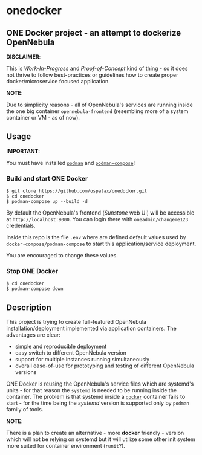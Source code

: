 # onedocker

## ONE Docker project - an attempt to dockerize OpenNebula

**DISCLAIMER**:

This is *Work-In-Progress* and *Proof-of-Concept* kind of thing - so it does not thrive to follow best-practices or guidelines how to create proper docker/microservice focused application.

**NOTE**:

Due to simplicity reasons - all of OpenNebula's services are running inside the one big container `opennebula-frontend` (resembling more of a system container or VM - as of now).

## Usage

**IMPORTANT**:

You must have installed [`podman`](https://podman.io) and [`podman-compose`](https://github.com/containers/podman-compose)!

### Build and start ONE Docker

```
$ git clone https://github.com/ospalax/onedocker.git
$ cd onedocker
$ podman-compose up --build -d
```

By default the OpenNebula's frontend (*Sunstone* web UI) will be accessible at `http://localhost:9000`. You can login there with `oneadmin/changeme123` credentials.

Inside this repo is the file `.env` where are defined default values used by `docker-compose/podman-compose` to start this application/service deployment.

You are encouraged to change these values.

### Stop ONE Docker

```
$ cd onedocker
$ podman-compose down
```

## Description

This project is trying to create full-featured OpenNebula installation/deployment implemented via application containers. The advantages are clear:

* simple and reproducible deployment
* easy switch to different OpenNebula version
* support for multiple instances running simultaneously
* overall ease-of-use for prototyping and testing of different OpenNebula versions

ONE Docker is reusing the OpenNebula's service files which are systemd's units - for that reason the `systemd` is needed to be running inside the container. The problem is that systemd inside a [`docker`](https://www.docker.com/) container fails to start - for the time being the *systemd* version is supported only by `podman` family of tools.

**NOTE**:

There is a plan to create an alternative - more **docker** friendly - version which will not be relying on systemd but it will utilize some other init system more suited for container environment (`runit`?).

